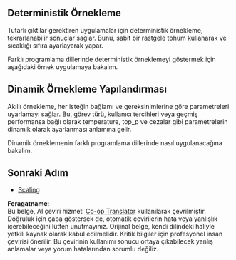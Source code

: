 <!--
CO_OP_TRANSLATOR_METADATA:
{
  "original_hash": "b0de03f7a3ff0204d8356bc61325c459",
  "translation_date": "2025-06-02T20:03:50+00:00",
  "source_file": "05-AdvancedTopics/mcp-sampling/README.md",
  "language_code": "tr"
}
-->
## Deterministik Örnekleme

Tutarlı çıktılar gerektiren uygulamalar için deterministik örnekleme, tekrarlanabilir sonuçlar sağlar. Bunu, sabit bir rastgele tohum kullanarak ve sıcaklığı sıfıra ayarlayarak yapar.

Farklı programlama dillerinde deterministik örneklemeyi göstermek için aşağıdaki örnek uygulamaya bakalım.

## Dinamik Örnekleme Yapılandırması

Akıllı örnekleme, her isteğin bağlamı ve gereksinimlerine göre parametreleri uyarlamayı sağlar. Bu, görev türü, kullanıcı tercihleri veya geçmiş performansa bağlı olarak temperature, top_p ve cezalar gibi parametrelerin dinamik olarak ayarlanması anlamına gelir.

Dinamik örneklemenin farklı programlama dillerinde nasıl uygulanacağına bakalım.

## Sonraki Adım

- [Scaling](../mcp-scaling/README.md)

**Feragatname**:  
Bu belge, AI çeviri hizmeti [Co-op Translator](https://github.com/Azure/co-op-translator) kullanılarak çevrilmiştir. Doğruluk için çaba göstersek de, otomatik çevirilerin hata veya yanlışlık içerebileceğini lütfen unutmayınız. Orijinal belge, kendi dilindeki haliyle yetkili kaynak olarak kabul edilmelidir. Kritik bilgiler için profesyonel insan çevirisi önerilir. Bu çevirinin kullanımı sonucu ortaya çıkabilecek yanlış anlamalar veya yorum hatalarından sorumlu değiliz.